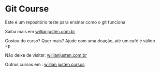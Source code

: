  # Git Course
 
 Este é um repositório teste para ensinar como o git funciona
 
 Saiba mais em [willianjusten.com.br](http://willianjusten.com.br)
 
 Gostou do curso? Quer mais? Ajude com uma doação, até um café é válido =p
 
 Não deixe de visitar: [willianjusten.com.br](http://willianjusten.com.br)
 
 Outros cursos em : [willian justen cursos](http://willianjusten.teachable.com.br)